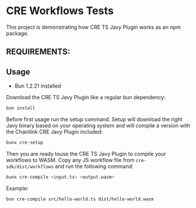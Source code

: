 # CRE Workflows Tests

This project is demonstrating how CRE TS Javy Plugin works as an npm package.

## REQUIREMENTS:

## Usage

- Bun 1.2.21 installed

Download the CRE TS Javy Plugin like a regular bun dependency:

```bash
bun install
```

Before first usage run the setup command. Setup will download the right Javy binary based on your operating system and will compile a version with the Chainlink CRE Javy Plugin included:

```bash
bunx cre-setup
```

Then you are ready touse the CRE TS Javy Plugin to compile your workflows to WASM. Copy any JS workflow file from `cre-sdk/dist/workflows` and run the following command:

```bash
bunx cre-compile <input.ts> <output.wasm>
```

Example:

```bash
bun cre-compile src/hello-world.ts dist/hello-world.wasm
```
